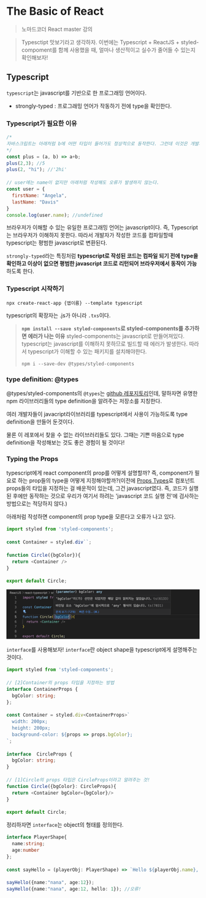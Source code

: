 # The Basic of React
> 노마드코더 React master 강의

> Typesctipt 맛보기라고 생각하자. 이번에는 Typescript + ReactJS + styled-compoment를 함께 사용했을 때, 얼마나 생산적이고 실수가 줄어들 수 있는지 확인해보자!

## Typescript
`typescript`는 javascript를 기반으로 한 프로그래밍 언어이다.
- strongly-typed : 프로그래밍 언어가 작동하기 전에 type을 확인한다.

### Typescript가 필요한 이유
```javascript
/* 
자바스크립트는 아래처럼 b에 어떤 타입이 들어가도 정상적으로 동작한다. 그런데 이것은 개발자가 생각하지 못한 다른 문제를 야기할 수 있다. 그러므로 자료형을 고정할 수 있는 typescript를 적용할 필요가 있다.
*/
const plus = (a, b) => a+b;
plus(2,3); //5
plus(2, "hi"); //'2hi'

// user에는 name이 없지만 아래처럼 작성해도 오류가 발생하지 않는다.
const user = {
  firstName: "Angela",
  lastName: "Davis"
}
console.log(user.name); //undefined
```

브라우저가 이해할 수 있는 유일한 프로그래밍 언어는 javascript이다.
즉, Typescript는 브라우저가 이해하지 못한다. 따라서 개발자가 작성한 코드를 컴파일할때 typescript는 평범한 javascript로 변환된다.

`strongly-typed`라는 특징처럼 **typescript로 작성된 코드는 컴파일 되기 전에 type을 확인하고 이상이 없으면 평범한 javascript 코드로 리턴되어 브라우저에서 동작이 가능**하도록 한다.


### Typescript 시작하기

```shell
npx create-react-app {앱이름} --template typescript
```
typescript의 확장자는 .js가 아니라 `.txs`이다.

> **`npm install --save styled-components`로 styled-components를 추가하면 에러가 나는 이유**
> styled-components는 javascript로 만들어져있다. typescript는 javascript를 이해하지 못하므로 빌드할 때 에러가 발생한다. 
> 따라서 typescript가 이해할 수 있는 패키지를 설치해야한다.
>```shell
>npm i --save-dev @types/styled-components
>```

### type definition: @types
@types/styled-components의 `@types`는 [github 레포지토리](https://github.com/DefinitelyTyped/DefinitelyTyped/tree/master/types)인데, 말하자면 유명한 npm 라이브러리들의 type definition을 알려주는 저장소를 지칭한다.

여러 개발자들이 javacript라이브러리를 typescript에서 사용이 가능하도록 type definition을 만들어 둔것이다.

물론 이 레포에서 찾을 수 없는 라이브러리들도 있다. 그때는 기쁜 마음으로 type definition을 작성해보는 것도 좋은 경험이 될 것이다!


### Typing the Props
typescript에게 react component의 prop를 어떻게 설명할까? 즉, component가 필요로 하는 prop들의 type을 어떻게 지정해야할까?(이전에 [Props Types](./02_Props.md#1-3-proptypes)로 컴포넌트 props들의 타입을 지정하는 걸 배운적이 있는데, 그건 javascript였다. 즉, 코드가 실행된 후에만 동작하는 것으로 우리가 여기서 하려는 'javascript 코드 실행 전'에 검사하는 방법으로는 적당하지 않다.)

아래처럼 작성하면 component의 prop type을 모른다고 오류가 나고 있다.
```javascript
import styled from 'styled-components';

const Container = styled.div``;

function Circle({bgColor}){
  return <Container />
}

export default Circle;
```
![typescript_props](./images/typescript_props.png)

`interface`를 사용해보자! `interface`란 object shape을 typescript에게 설명해주는 것이다.

```typescript
import styled from 'styled-components';

// [2]Container의 props 타입을 지정하는 방법
interface ContainerProps {
  bgColor: string;
};

const Container = styled.div<ContainerProps>`
  width: 200px;
  height: 200px;
  background-color: ${props => props.bgColor};
`;

interface  CircleProps {
  bgColor: string;
}

// [1]Circle의 props 타입은 CircleProps이라고 알려주는 것!
function Circle({bgColor}: CircleProps){
  return <Container bgColor={bgColor}/>
}

export default Circle;
```

정리하자면 `interface`는 object의 형태를 정의한다.
```typescript
interface PlayerShape{
  name:string; 
  age:number
};

const sayHello = (playerObj: PlayerShape) => `Hello ${playerObj.name}, you are ${playerObj.age} years old!`;

sayHello({name:"nana", age:12});
sayHello({name:"nana", age:12, hello: 1}); //오류!
````

